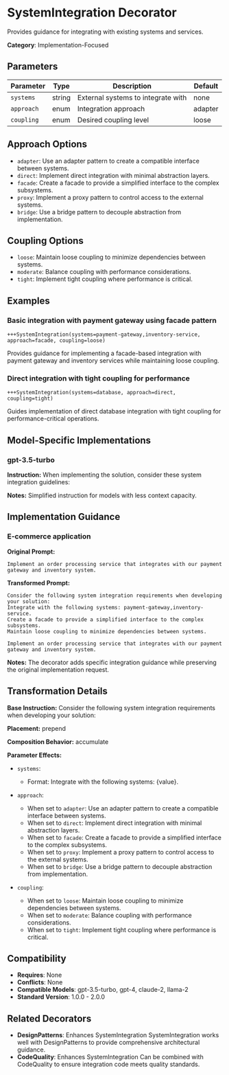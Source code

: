 # SystemIntegration Decorator

Provides guidance for integrating with existing systems and services.

**Category**: Implementation-Focused

## Parameters

| Parameter | Type | Description | Default |
|-----------|------|-------------|--------|
| `systems` | string | External systems to integrate with | none |
| `approach` | enum | Integration approach | adapter |
| `coupling` | enum | Desired coupling level | loose |

## Approach Options

- `adapter`: Use an adapter pattern to create a compatible interface between systems.
- `direct`: Implement direct integration with minimal abstraction layers.
- `facade`: Create a facade to provide a simplified interface to the complex subsystems.
- `proxy`: Implement a proxy pattern to control access to the external systems.
- `bridge`: Use a bridge pattern to decouple abstraction from implementation.

## Coupling Options

- `loose`: Maintain loose coupling to minimize dependencies between systems.
- `moderate`: Balance coupling with performance considerations.
- `tight`: Implement tight coupling where performance is critical.

## Examples

### Basic integration with payment gateway using facade pattern

```
+++SystemIntegration(systems=payment-gateway,inventory-service, approach=facade, coupling=loose)
```

Provides guidance for implementing a facade-based integration with payment gateway and inventory services while maintaining loose coupling.

### Direct integration with tight coupling for performance

```
+++SystemIntegration(systems=database, approach=direct, coupling=tight)
```

Guides implementation of direct database integration with tight coupling for performance-critical operations.

## Model-Specific Implementations

### gpt-3.5-turbo

**Instruction:** When implementing the solution, consider these system integration guidelines:

**Notes:** Simplified instruction for models with less context capacity.


## Implementation Guidance

### E-commerce application

**Original Prompt:**
```
Implement an order processing service that integrates with our payment gateway and inventory system.
```

**Transformed Prompt:**
```
Consider the following system integration requirements when developing your solution:
Integrate with the following systems: payment-gateway,inventory-service.
Create a facade to provide a simplified interface to the complex subsystems.
Maintain loose coupling to minimize dependencies between systems.

Implement an order processing service that integrates with our payment gateway and inventory system.
```

**Notes:** The decorator adds specific integration guidance while preserving the original implementation request.

## Transformation Details

**Base Instruction:** Consider the following system integration requirements when developing your solution:

**Placement:** prepend

**Composition Behavior:** accumulate

**Parameter Effects:**

- `systems`:
  - Format: Integrate with the following systems: {value}.

- `approach`:
  - When set to `adapter`: Use an adapter pattern to create a compatible interface between systems.
  - When set to `direct`: Implement direct integration with minimal abstraction layers.
  - When set to `facade`: Create a facade to provide a simplified interface to the complex subsystems.
  - When set to `proxy`: Implement a proxy pattern to control access to the external systems.
  - When set to `bridge`: Use a bridge pattern to decouple abstraction from implementation.

- `coupling`:
  - When set to `loose`: Maintain loose coupling to minimize dependencies between systems.
  - When set to `moderate`: Balance coupling with performance considerations.
  - When set to `tight`: Implement tight coupling where performance is critical.

## Compatibility

- **Requires**: None
- **Conflicts**: None
- **Compatible Models**: gpt-3.5-turbo, gpt-4, claude-2, llama-2
- **Standard Version**: 1.0.0 - 2.0.0

## Related Decorators

- **DesignPatterns**: Enhances SystemIntegration SystemIntegration works well with DesignPatterns to provide comprehensive architectural guidance.
- **CodeQuality**: Enhances SystemIntegration Can be combined with CodeQuality to ensure integration code meets quality standards.
